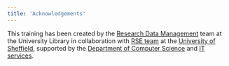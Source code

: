 ```yaml
---
title: 'Acknowledgements'
---
```


This training has been created by the [Research Data Management](https://www.sheffield.ac.uk/library/research-data-management) team at the University Library in collaboration with 
[RSE team](https://rse.shef.ac.uk) at the
[University of Sheffield](https://www.sheffield.ac.uk/), supported by the
[Department of Computer Science](https://www.sheffield.ac.uk/dcs) and [IT
services](https://www.sheffield.ac.uk/it-services/research).
